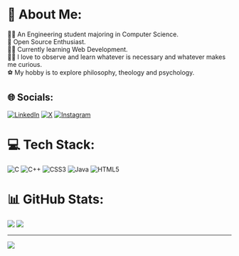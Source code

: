 # 💫 About Me:
🧑‍🎓 An Engineering student majoring in Computer Science.<br>🐧 Open Source Enthusiast.<br>🧑‍💻 Currently learning Web Development.<br>🧑‍💻 I love to observe and learn whatever is necessary and whatever makes me curious.<br>⚽ My hobby is to explore philosophy, theology and  psychology. 


## 🌐 Socials:
[![LinkedIn](https://img.shields.io/badge/LinkedIn-%230077B5.svg?logo=linkedin&logoColor=white)](https://www.linkedin.com/in/dar-sumaan-9004a2343?) [![X](https://img.shields.io/badge/X-%231DA1F2.svg?logo=X&logoColor=white)](https://x.com/DarSumaan) [![Instagram](https://img.shields.io/badge/Instagram-%230077B5.svg?logo=Instagram&logoColor=white)](https://www.instagram.com/dar_sumaan/)

# 💻 Tech Stack:
![C](https://img.shields.io/badge/c-%2300599C.svg?style=for-the-badge&logo=c&logoColor=white) ![C++](https://img.shields.io/badge/c++-%2300599C.svg?style=for-the-badge&logo=c%2B%2B&logoColor=white) ![CSS3](https://img.shields.io/badge/css3-%231572B6.svg?style=for-the-badge&logo=css3&logoColor=white) ![Java](https://img.shields.io/badge/java-%23ED8B00.svg?style=for-the-badge&logo=java&logoColor=white) ![HTML5](https://img.shields.io/badge/html5-%23E34F26.svg?style=for-the-badge&logo=html5&logoColor=white)

# 📊 GitHub Stats:
![](https://github-readme-stats.vercel.app/api?username=Darsumaan&theme=react&hide_border=false&include_all_commits=false&count_private=false)
![](https://github-readme-stats.vercel.app/api/top-langs/?username=Darsumaan&theme=react&hide_border=false&include_all_commits=false&count_private=false&layout=compact)

---
[![](https://visitcount.itsvg.in/api?id=Darsumaan&icon=0&color=6)](https://visitcount.itsvg.in)


